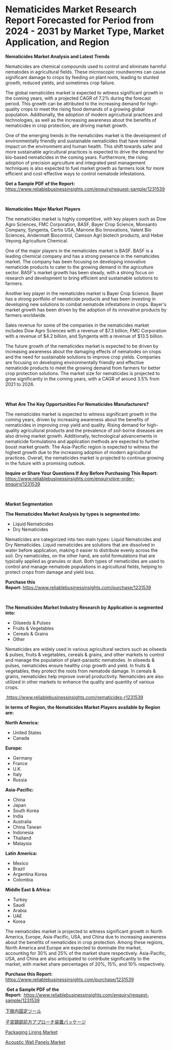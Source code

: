 <p><h1>Nematicides Market Research Report Forecasted for Period from 2024 -  2031 by Market Type, Market Application, and Region</h1></p><p><strong>Nematicides Market Analysis and Latest Trends</strong></p>
<p><p>Nematicides are chemical compounds used to control and eliminate harmful nematodes in agricultural fields. These microscopic roundworms can cause significant damage to crops by feeding on plant roots, leading to stunted growth, reduced yields, and sometimes crop failure.</p><p>The global nematicides market is expected to witness significant growth in the coming years, with a projected CAGR of 7.2% during the forecast period. This growth can be attributed to the increasing demand for high-quality crops to meet the rising food demands of a growing global population. Additionally, the adoption of modern agricultural practices and technologies, as well as the increasing awareness about the benefits of nematicides in crop protection, are driving market growth.</p><p>One of the emerging trends in the nematicides market is the development of environmentally friendly and sustainable nematicides that have minimal impact on the environment and human health. This shift towards safer and more sustainable agricultural practices is expected to drive the demand for bio-based nematicides in the coming years. Furthermore, the rising adoption of precision agriculture and integrated pest management techniques is also expected to fuel market growth as farmers look for more efficient and cost-effective ways to control nematode infestations.</p></p>
<p><strong>Get a Sample PDF of the Report:&nbsp;</strong> <a href="https://www.reliablebusinessinsights.com/enquiry/request-sample/1231539">https://www.reliablebusinessinsights.com/enquiry/request-sample/1231539</a></p>
<p>&nbsp;</p>
<p><strong>Nematicides Major Market Players</strong></p>
<p><p>The nematicides market is highly competitive, with key players such as Dow Agro Sciences, FMC Corporation, BASF, Bayer Crop Science, Monsanto Company, Syngenta, Certis USA, Marrone Bio Innovations, Valent Bio Sciences, Andermatt Biocontrol, Camson Agri biotech products, and Hebei Veyong Agriculture Chemical. </p><p>One of the major players in the nematicides market is BASF. BASF is a leading chemical company and has a strong presence in the nematicides market. The company has been focusing on developing innovative nematicide products to cater to the growing demand in the agriculture sector. BASF's market growth has been steady, with a strong focus on research and development to bring efficient and sustainable solutions to farmers.</p><p>Another key player in the nematicides market is Bayer Crop Science. Bayer has a strong portfolio of nematicide products and has been investing in developing new solutions to combat nematode infestations in crops. Bayer's market growth has been driven by the adoption of its innovative products by farmers worldwide.</p><p>Sales revenue for some of the companies in the nematicides market includes Dow Agro Sciences with a revenue of $7.3 billion, FMC Corporation with a revenue of $4.2 billion, and Syngenta with a revenue of $13.5 billion.</p><p>The future growth of the nematicides market is expected to be driven by increasing awareness about the damaging effects of nematodes on crops and the need for sustainable solutions to improve crop yields. Companies are focusing on developing environmentally friendly and effective nematicide products to meet the growing demand from farmers for better crop protection solutions. The market size for nematicides is projected to grow significantly in the coming years, with a CAGR of around 3.5% from 2021 to 2026.</p></p>
<p>&nbsp;</p>
<p><strong>What Are The Key Opportunities For Nematicides Manufacturers?</strong></p>
<p><p>The nematicides market is expected to witness significant growth in the coming years, driven by increasing awareness about the benefits of nematicides in improving crop yield and quality. Rising demand for high-quality agricultural products and the prevalence of soil-borne diseases are also driving market growth. Additionally, technological advancements in nematicide formulations and application methods are expected to further boost market growth. The Asia-Pacific region is expected to witness the highest growth due to the increasing adoption of modern agricultural practices. Overall, the nematicides market is projected to continue growing in the future with a promising outlook.</p></p>
<p><strong>Inquire or Share Your Questions If Any Before Purchasing This Report:</strong> <a href="https://www.reliablebusinessinsights.com/enquiry/pre-order-enquiry/1231539">https://www.reliablebusinessinsights.com/enquiry/pre-order-enquiry/1231539</a></p>
<p>&nbsp;</p>
<p><strong>Market Segmentation</strong></p>
<p><strong>The Nematicides Market Analysis by types is segmented into:</strong></p>
<p><ul><li>Liquid Nematicides</li><li>Dry Nematicides</li></ul></p>
<p><p>Nematicides are categorized into two main types: Liquid Nematicides and Dry Nematicides. Liquid nematicides are solutions that are dissolved in water before application, making it easier to distribute evenly across the soil. Dry nematicides, on the other hand, are solid formulations that are typically applied as granules or dust. Both types of nematicides are used to control and manage nematode populations in agricultural fields, helping to protect crops from damage and yield loss.</p></p>
<p><strong>Purchase this Report:&nbsp;</strong><a href="https://www.reliablebusinessinsights.com/purchase/1231539">https://www.reliablebusinessinsights.com/purchase/1231539</a></p>
<p>&nbsp;</p>
<p><strong>The Nematicides Market Industry Research by Application is segmented into:</strong></p>
<p><ul><li>Oilseeds & Pulses</li><li>Fruits & Vegetables</li><li>Cereals & Grains</li><li>Other</li></ul></p>
<p><p>Nematicides are widely used in various agricultural sectors such as oilseeds & pulses, fruits & vegetables, cereals & grains, and other markets to control and manage the population of plant-parasitic nematodes. In oilseeds & pulses, nematicides ensure healthy crop growth and yield. In fruits & vegetables, they protect the roots from nematode damage. In cereals & grains, nematicides help improve overall productivity. Nematicides are also utilized in other markets to enhance the quality and quantity of various crops.</p></p>
<p><a href="https://www.reliablebusinessinsights.com/nematicides-r1231539">&nbsp;https://www.reliablebusinessinsights.com/nematicides-r1231539</a></p>
<p><strong>In terms of Region, the Nematicides Market Players available by Region are:</strong></p>
<p>
    <p> <strong> North America: </strong>
        <ul>
            <li>United States</li>
            <li>Canada</li>
        </ul>
        </p> 
    <p> <strong> Europe: </strong>
        <ul>
            <li>Germany</li>
            <li>France</li>
            <li>U.K.</li>
            <li>Italy</li>
            <li>Russia</li>
        </ul>
        </p> 
    <p> <strong> Asia-Pacific: </strong>
        <ul>
            <li>China</li>
            <li>Japan</li>
            <li>South Korea</li>
            <li>India</li>
            <li>Australia</li>
            <li>China Taiwan</li>
            <li>Indonesia</li>
            <li>Thailand</li>
            <li>Malaysia</li>
        </ul>
        </p> 
    <p> <strong> Latin America: </strong>
        <ul>
            <li>Mexico</li>
            <li>Brazil</li>
            <li>Argentina Korea</li>
            <li>Colombia</li>
        </ul>
        </p> 
    <p> <strong> Middle East & Africa: </strong>
        <ul>
            <li>Turkey</li>
            <li>Saudi</li>
            <li>Arabia</li>
            <li>UAE</li>
            <li>Korea</li>
        </ul>
    </p>
    </p>
<p><p>The nematicides market is projected to witness significant growth in North America, Europe, Asia-Pacific, USA, and China due to increasing awareness about the benefits of nematicides in crop protection. Among these regions, North America and Europe are expected to dominate the market, accounting for 30% and 25% of the market share respectively. Asia-Pacific, USA, and China are also anticipated to contribute significantly to the market, with market share percentages of 20%, 15%, and 10% respectively.</p></p>
<p><strong>Purchase this Report: </strong><a href="https://www.reliablebusinessinsights.com/purchase/1231539">https://www.reliablebusinessinsights.com/purchase/1231539</a></p>
<p>&nbsp;<strong>Get a Sample PDF of the Report:&nbsp;&nbsp;</strong><a href="https://www.reliablebusinessinsights.com/enquiry/request-sample/1231539">https://www.reliablebusinessinsights.com/enquiry/request-sample/1231539</a></p>
<p><strong></strong></p>
<p><p><a href="https://github.com/RaeJenkins1952/Market-Research-Report-List-1/blob/main/6868951135460.md">下肢内固定ツール</a></p><p><a href="https://github.com/TysonKub/Market-Research-Report-List-1/blob/main/1257998135461.md">子宮頸部前方アプローチ装置パッケージ</a></p><p><a href="https://github.com/wusalecollins540tpqoz/Market-Research-Report-List-3/blob/main/packaging-lining-market.md">Packaging Lining Market</a></p><p><a href="https://github.com/kathiaseamanalvaradovlprc2h/Market-Research-Report-List-3/blob/main/acoustic-wall-panels-market.md">Acoustic Wall Panels Market</a></p></p>